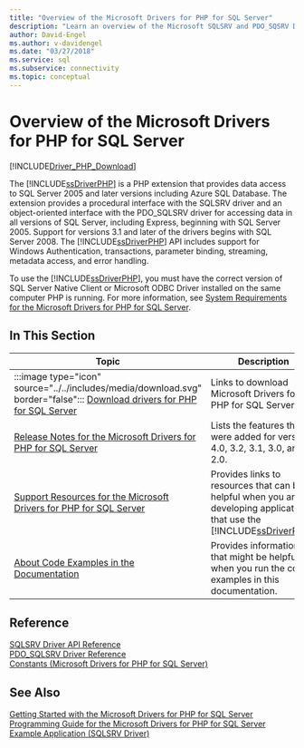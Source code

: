 ```yaml
---
title: "Overview of the Microsoft Drivers for PHP for SQL Server"
description: "Learn an overview of the Microsoft SQLSRV and PDO_SQSRV Drivers for PHP for SQL Server and how you can use them in a PHP application for database access."
author: David-Engel
ms.author: v-davidengel
ms.date: "03/27/2018"
ms.service: sql
ms.subservice: connectivity
ms.topic: conceptual
---
```

# Overview of the Microsoft Drivers for PHP for SQL Server

[!INCLUDE[Driver_PHP_Download](../../includes/driver_php_download.md)]

The [!INCLUDE[ssDriverPHP](../../includes/ssdriverphp_md.md)] is a PHP extension that provides data access to SQL Server 2005 and later versions including Azure SQL Database. The extension provides a procedural interface with the SQLSRV driver and an object-oriented interface with the PDO_SQLSRV driver for accessing data in all versions of SQL Server, including Express, beginning with SQL Server 2005. Support for versions 3.1 and later of the drivers begins with SQL Server 2008. The [!INCLUDE[ssDriverPHP](../../includes/ssdriverphp_md.md)] API includes support for Windows Authentication, transactions, parameter binding, streaming, metadata access, and error handling.  
  
To use the [!INCLUDE[ssDriverPHP](../../includes/ssdriverphp_md.md)], you must have the correct version of SQL Server Native Client or Microsoft ODBC Driver installed on the same computer PHP is running.  For more information, see [System Requirements for the Microsoft Drivers for PHP for SQL Server](../../connect/php/system-requirements-for-the-php-sql-driver.md).  
  
## In This Section  
  
|Topic|Description|  
|---------|---------------|  
| :::image type="icon" source="../../includes/media/download.svg" border="false"::: [Download drivers for PHP for SQL Server](download-drivers-php-sql-server.md) | Links to download Microsoft Drivers for PHP for SQL Server. |
|[Release Notes for the Microsoft Drivers for PHP for SQL Server](../../connect/php/release-notes-php-sql-driver.md)|Lists the features that were added for versions 4.0, 3.2, 3.1, 3.0, and 2.0.|  
|[Support Resources for the Microsoft Drivers for PHP for SQL Server](../../connect/php/support-resources-for-the-php-sql-driver.md)|Provides links to resources that can be helpful when you are developing applications that use the [!INCLUDE[ssDriverPHP](../../includes/ssdriverphp_md.md)].|  
|[About Code Examples in the Documentation](../../connect/php/about-code-examples-in-the-documentation.md)|Provides information that might be helpful when you run the code examples in this documentation.|  

## Reference

[SQLSRV Driver API Reference](../../connect/php/sqlsrv-driver-api-reference.md)  
[PDO_SQLSRV Driver Reference](../../connect/php/pdo-sqlsrv-driver-reference.md)  
[Constants &#40;Microsoft Drivers for PHP for SQL Server&#41;](../../connect/php/constants-microsoft-drivers-for-php-for-sql-server.md)  

## See Also

[Getting Started with the Microsoft Drivers for PHP for SQL Server](../../connect/php/getting-started-with-the-php-sql-driver.md)  
[Programming Guide for the Microsoft Drivers for PHP for SQL Server](../../connect/php/programming-guide-for-php-sql-driver.md)  
[Example Application &#40;SQLSRV Driver&#41;](../../connect/php/example-application-sqlsrv-driver.md)  
